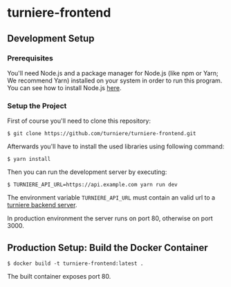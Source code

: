 # turniere-frontend

## Development Setup
### Prerequisites

You'll need Node.js and a package manager for Node.js (like npm or Yarn; We recommend Yarn) installed on your system in order to run this program. You can see how to install Node.js [here](https://nodejs.org/en/).

### Setup the Project

First of course you'll need to clone this repository:

```
$ git clone https://github.com/turniere/turniere-frontend.git
```

Afterwards you'll have to install the used libraries using following command:

```
$ yarn install
```

Then you can run the development server by executing:
```
$ TURNIERE_API_URL=https://api.example.com yarn run dev
```
The environment variable `TURNIERE_API_URL` must contain an valid url to a [turniere backend server](https://github.com/turniere/turniere-backend).
 
In production environment the server runs on port 80, otherwise on port 3000.

## Production Setup: Build the Docker Container

```
$ docker build -t turniere-frontend:latest .
```

The built container exposes port 80.